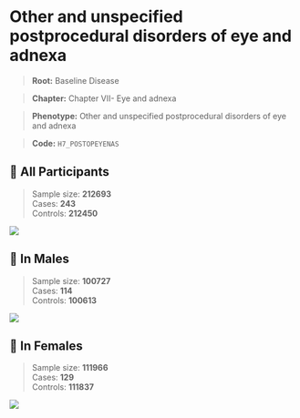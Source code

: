 # Other and unspecified postprocedural disorders of eye and adnexa

> **Root:** Baseline Disease  

> **Chapter:** Chapter VII- Eye and adnexa  

> **Phenotype:** Other and unspecified postprocedural disorders of eye and adnexa  

> **Code:** `H7_POSTOPEYENAS`

## 🧪 All Participants  
> Sample size: **212693**  
> Cases: **243**  
> Controls: **212450**
<img src="/Disease/Figures/ALL/Incidence/H7_POSTOPEYENAS.png"/>
<CsvTable src="/Disease/Data/ALL/Incidence/COX_H7_POSTOPEYENAS.csv" label="🔍 View full results" />

## 👨 In Males  
> Sample size: **100727**  
> Cases: **114**  
> Controls: **100613**
<img src="/Disease/Figures/Male/Incidence/H7_POSTOPEYENAS.png"/>
<CsvTable src="/Disease/Data/Male/Incidence/COX_H7_POSTOPEYENAS.csv" label="🔍 View full results" />

## 👩 In Females  
> Sample size: **111966**  
> Cases: **129**  
> Controls: **111837**
<img src="/Disease/Figures/Female/Incidence/H7_POSTOPEYENAS.png"/>
<CsvTable src="/Disease/Data/Female/Incidence/COX_H7_POSTOPEYENAS.csv" label="🔍 View full results" />
